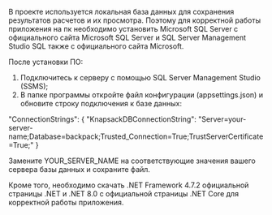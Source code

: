 В проекте используется локальная база данных для сохранения результатов расчетов и их просмотра.
Поэтому для корректной работы приложения на пк необходимо установить Microsoft SQL Server с официального сайта Microsoft SQL Server и SQL Server Management Studio SQL также с  официального сайта Microsoft.

После установки ПО:
1) Подключитесь к серверу с помощью SQL Server Management Studio (SSMS);
2) В папке программы откройте файл конфигурации (appsettings.json) и обновите строку подключения к базе данных:

"ConnectionStrings": { "KnapsackDBConnectionString": "Server=your-server-name;Database=backpack;Trusted_Connection=True;TrustServerCertificate=True;" }

Замените YOUR_SERVER_NAME на соответствующие значения вашего сервера базы данных и сохраните файл.

Кроме того, необходимо скачать .NET Framework 4.7.2 официальной страницы .NET и .NET 8.0 с официальной страницы .NET Core для корректной работы приложения.